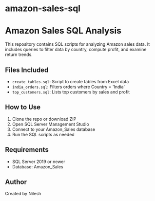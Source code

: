 # amazon-sales-sql

# Amazon Sales SQL Analysis

This repository contains SQL scripts for analyzing Amazon sales data. It includes queries to filter data by country, compute profit, and examine return trends.

## Files Included
- `create_tables.sql`: Script to create tables from Excel data
- `india_orders.sql`: Filters orders where Country = 'India'
- `top_customers.sql`: Lists top customers by sales and profit

## How to Use
1. Clone the repo or download ZIP
2. Open SQL Server Management Studio
3. Connect to your Amazon_Sales database
4. Run the SQL scripts as needed

## Requirements
- SQL Server 2019 or newer
- Database: Amazon_Sales

## Author
Created by Nilesh

